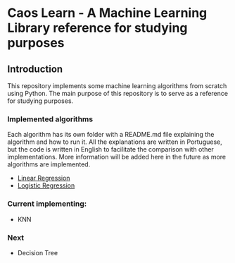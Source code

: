 # Caos Learn - A Machine Learning Library reference for studying purposes

## Introduction

This repository implements some machine learning algorithms from scratch using Python. The main purpose of this repository is to serve as a reference for studying purposes.

### Implemented algorithms

Each algorithm has its own folder with a README.md file explaining the algorithm and how to run it. All the explanations are written in Portuguese, but the code is written in English to facilitate the comparison with other implementations.
More information will be added here in the future as more algorithms are implemented.

- [Linear Regression](https://github.com/SalatielBairros/CaosML/tree/main/src/regression/linear)
- [Logistic Regression](https://github.com/SalatielBairros/CaosML/tree/main/src/classification/logistic)

### Current implementing:

- KNN

### Next

- Decision Tree
